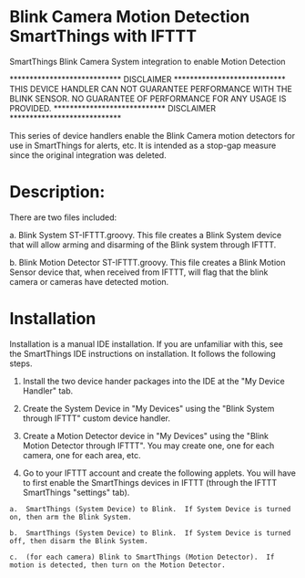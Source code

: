 # Blink Camera Motion Detection SmartThings with IFTTT
SmartThings Blink Camera System integration to enable Motion Detection

**************************** DISCLAIMER ****************************
THIS DEVICE HANDLER CAN NOT GUARANTEE PERFORMANCE WITH THE BLINK
SENSOR.  NO GUARANTEE OF PERFORMANCE FOR ANY USAGE IS PROVIDED.
**************************** DISCLAIMER ****************************

This series of device handlers enable the Blink Camera motion detectors for use in SmartThings for alerts, etc.  It is intended as a stop-gap measure since the original integration was deleted.  

# Description:

There are two files included:

  a.  Blink System ST-IFTTT.groovy.  This file creates a Blink System device that will allow arming and disarming of the Blink system through IFTTT.
  
  b.  Blink Motion Detector ST-IFTTT.groovy.  This file creates a Blink Motion Sensor device that, when received from IFTTT, will flag that the blink camera or cameras have detected motion.

# Installation

Installation is a manual IDE installation.  If you are unfamiliar with this, see the SmartThings IDE instructions on installation.  It follows the following steps.

  1.  Install the two device hander packages into the IDE at the "My Device Handler" tab.
  
  2.  Create the System Device in "My Devices" using the "Blink System through IFTTT" custom device handler.
  
  3.  Create a Motion Detector device in "My Devices" using the "Blink Motion Detector through IFTTT".  You may create one, one for each camera, one for each area, etc.
  
  4.  Go to your IFTTT account and create the following applets.  You will have to first enable the SmartThings devices in IFTTT (through the IFTTT SmartThings "settings" tab).
  
    a.  SmartThings (System Device) to Blink.  If System Device is turned on, then arm the Blink System.
    
    b.  SmartThings (System Device) to Blink.  If System Device is turned off, then disarm the Blink System.
    
    c.  (for each camera) Blink to SmartThings (Motion Detector).  If motion is detected, then turn on the Motion Detector.
